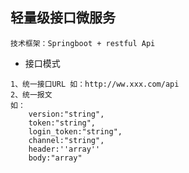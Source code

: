 ## 轻量级接口微服务

~~~
技术框架：Springboot + restful Api 
~~~

- 接口模式
~~~
1、统一接口URL 如：http://ww.xxx.com/api
2、统一报文
如：
    version:"string",
    token:"string",
    login_token:"string",
    channel:"string",
    header:''array''
    body:"array"
~~~